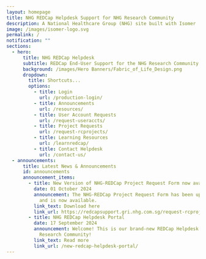 ```yaml
---
layout: homepage
title: NHG REDCap Helpdesk Support for NHG Research Community
description: A National Healthcare Group (NHG) site built with Isomer
image: /images/isomer-logo.svg
permalink: /
notification: ""
sections:
  - hero:
      title: NHG REDCap Helpdesk
      subtitle: REDCap End-User Support for the NHG Research Community
      background: /images/Hero Banners/Fabric_of_Life_Design.png
      dropdown:
        title: Shortcuts...
        options:
          - title: Login
            url: /production-login/
          - title: Announcements
            url: /resources/
          - title: User Account Requests
            url: /request-useraccts/
          - title: Project Requests
            url: /request-rcprojects/
          - title: Learning Resources
            url: /learnredcap/
          - title: Contact Helpdesk
            url: /contact-us/
  - announcements:
      title: Latest News & Announcements
      id: announcements
      announcement_items:
        - title: New Version of NHG-REDCap Project Request Form now available
          date: 01 October 2024
          announcement: The NHG-REDCap Project Request Form has been updated to Version 5
            and is now available.
          link_text: Download here
          link_url: https://redcapsupport.gri.nhg.com.sg/request-rcprojects/
        - title: NHG REDCap Helpdesk Portal
          date: 17 September 2024
          announcement: Welcome! This is our brand-new REDCap Helpdesk Portal for the NHG
            Research Community!
          link_text: Read more
          link_url: /new-redcap-helpdesk-portal/
---
```

